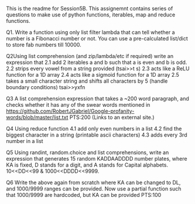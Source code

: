 This is the readme for Session5B.
This assignemnt contains series of questions to make use of python functions, iterables, map and reduce functions.


Q1. Write a function using only list filter lambda that can tell whether a number is a Fibonacci number or not.
You can use a pre-calculated list/dict to store fab numbers till 10000.

Q2Using list comprehension (and zip/lambda/etc if required) write an expression that
2.1 add 2 iterables a and b such that a is even and b is odd.
2.2 strips every vowel from a string provided (tsai>>t s)
2.3 acts like a ReLU function for a 1D array
2.4 acts like a sigmoid function for a 1D array
2.5 takes a small character string and shifts all characters by 5 (handle boundary conditions) tsai>>yxfn

Q3 A list comprehension expression that takes a ~200 word paragraph, and checks whether it has any of the swear words mentioned in
https://github.com/RobertJGabriel/Google-profanity-words/blob/master/list.txt PTS:200 (Links to an external site.)

Q4 Using reduce function
4.1 add only even numbers in a list
4.2 find the biggest character in a string (printable ascii characters)
4.3 adds every 3rd number in a list

Q5 Using randint, random.choice and list comprehensions, write an expression that generates 15 random KADDAADDDD number plates, where KA is fixed, D stands for a digit,
and A stands for Capital alphabets. 10<<DD<<99 & 1000<<DDDD<<9999.

Q6 Write the above again from scratch where KA can be changed to DL, and 1000/9999 ranges can be provided. Now use a partial function such that 1000/9999 are hardcoded, but KA can be provided PTS:100
